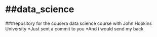 ##data_science
============

###repository for the cousera data science course with John Hopkins University
*Just sent a commit to you 
*And i would send my back

